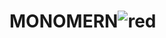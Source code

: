 # MONOMERN![red](https://user-images.githubusercontent.com/77923449/175809855-f3653ab8-d8f0-4f04-9755-167ae869ad4e.png)
